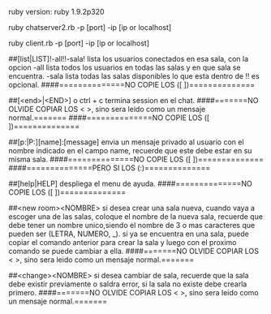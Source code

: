 ruby version: ruby 1.9.2p320

ruby chatserver2.rb -p [port] -ip [ip or localhost]

ruby client.rb -p [port] -ip [ip or localhost]

##[list|LIST]!-all!!-sala!
lista los usuarios conectados en esa sala, con la opcion
-all
	lista todos los usuarios en todas las salas y en que
	sala se encuentra.
-sala 
	lista todas las salas disponibles
lo que esta dentro de !! es opcional.
####==============NO COPIE LOS ([ ])==============

##[\<end\>|\<END\>] o ctrl + c
termina session en el chat. 
####=======NO OLVIDE COPIAR LOS < >, sino sera leido como un mensaje normal.=======
####==============NO COPIE LOS ([ ])==============

##[p:|P:][name]:[message]
envia un mensaje privado al usuario con el nombre indicado
en el campo name, recuerde que este debe estar en su misma
sala.
####==============NO COPIE LOS ([ ])==============
####==============PERO SI LOS (:)==============

##[help|HELP]
despliega el menu de ayuda.
####==============NO COPIE LOS ([ ])==============

##\<new room\>\<NOMBRE\>
si desea crear una sala nueva, cuando vaya a escoger
una de las salas, coloque el nombre de la nueva sala,
recuerde que debe tener un nombre unico,siendo el
nombre de 3 o mas caracteres que pueden ser (LETRA, NUMERO, _).
si ya se encuentra en una sala, puede copiar el comando anterior
para crear la sala y luego con el proximo comando se puede cambiar
a ella.
####=======NO OLVIDE COPIAR LOS < >, sino sera leido como un mensaje normal.=======

##\<change\>\<NOMBRE\>
si desea cambiar de sala, recuerde que la sala debe existir
previamente o saldra error, si la sala no existe debe
crearla primero.
####=======NO OLVIDE COPIAR LOS < >, sino sera leido como un mensaje normal.=======